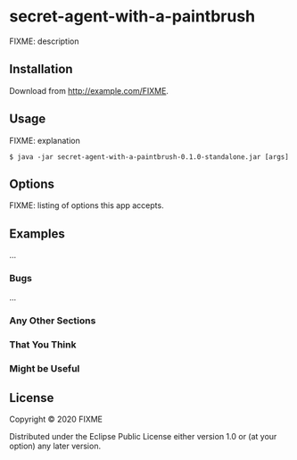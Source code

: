 # secret-agent-with-a-paintbrush

FIXME: description

## Installation

Download from http://example.com/FIXME.

## Usage

FIXME: explanation

    $ java -jar secret-agent-with-a-paintbrush-0.1.0-standalone.jar [args]

## Options

FIXME: listing of options this app accepts.

## Examples

...

### Bugs

...

### Any Other Sections
### That You Think
### Might be Useful

## License

Copyright © 2020 FIXME

Distributed under the Eclipse Public License either version 1.0 or (at
your option) any later version.

